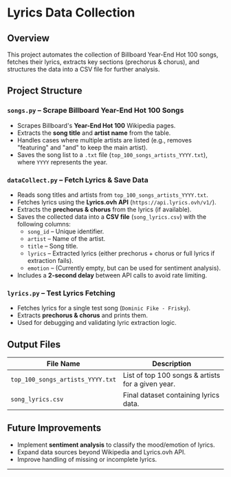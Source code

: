 # Lyrics Data Collection

## Overview  
This project automates the collection of Billboard Year-End Hot 100 songs, fetches their lyrics, extracts key sections (prechorus & chorus), and structures the data into a CSV file for further analysis.  

## Project Structure  

### `songs.py` – Scrape Billboard Year-End Hot 100 Songs  
- Scrapes Billboard's **Year-End Hot 100** Wikipedia pages.  
- Extracts the **song title** and **artist name** from the table.  
- Handles cases where multiple artists are listed (e.g., removes "featuring" and "and" to keep the main artist).  
- Saves the song list to a `.txt` file (`top_100_songs_artists_YYYY.txt`), where `YYYY` represents the year.  

### `dataCollect.py` – Fetch Lyrics & Save Data  
- Reads song titles and artists from `top_100_songs_artists_YYYY.txt`.  
- Fetches lyrics using the **Lyrics.ovh API** (`https://api.lyrics.ovh/v1/`).  
- Extracts the **prechorus & chorus** from the lyrics (if available).  
- Saves the collected data into a **CSV file** (`song_lyrics.csv`) with the following columns:  
  - `song_id` – Unique identifier.  
  - `artist` – Name of the artist.  
  - `title` – Song title.  
  - `lyrics` – Extracted lyrics (either prechorus + chorus or full lyrics if extraction fails).  
  - `emotion` – (Currently empty, but can be used for sentiment analysis).  
- Includes a **2-second delay** between API calls to avoid rate limiting.  

### `lyrics.py` – Test Lyrics Fetching  
- Fetches lyrics for a single test song (`Dominic Fike - Frisky`).  
- Extracts **prechorus & chorus** and prints them.  
- Used for debugging and validating lyric extraction logic.  

## Output Files  
| File Name | Description |  
|-----------|------------|  
| `top_100_songs_artists_YYYY.txt` | List of top 100 songs & artists for a given year. |  
| `song_lyrics.csv` | Final dataset containing lyrics data. |  

## Future Improvements  
- Implement **sentiment analysis** to classify the mood/emotion of lyrics.  
- Expand data sources beyond Wikipedia and Lyrics.ovh API.  
- Improve handling of missing or incomplete lyrics.  

---
